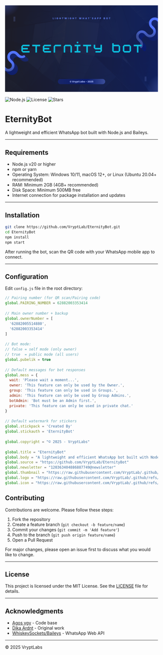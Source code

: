 ![Banner](https://raw.githubusercontent.com/VryptLab/.github/refs/heads/main/banner.png)

![Node.js](https://img.shields.io/badge/Node.js-v20%2B-brightgreen?logo=nodedotjs)
![License](https://img.shields.io/github/license/VryptLab/EternityBot)
![Stars](https://img.shields.io/github/stars/VryptLab/EternityBot?style=social)

# EternityBot

A lightweight and efficient WhatsApp bot built with Node.js and Baileys.

---
## Requirements

- Node.js v20 or higher
- npm or yarn
- Operating System: Windows 10/11, macOS 12+, or Linux (Ubuntu 20.04+ recommended)
- RAM: Minimum 2GB (4GB+ recommended)
- Disk Space: Minimum 500MB free
- Internet connection for package installation and updates
---

## Installation

```bash
git clone https://github.com/VryptLab/EternityBot.git
cd EternityBot
npm install
npm start
```

After running the bot, scan the QR code with your WhatsApp mobile app to connect.

---

## Configuration

Edit `config.js` file in the root directory:

```javascript
// Pairing number (for QR scan/Pairing code)
global.PAIRING_NUMBER = 62882003353414

// Main owner number + backup
global.ownerNumber = [
  '62882005514880',
  '62882003353414'
]

// Bot mode: 
// false = self mode (only owner)
// true  = public mode (all users)
global.pubelik = true

// Default messages for bot responses
global.mess = {
  wait: 'Please wait a moment...',
  owner: 'This feature can only be used by the Owner.',
  group: 'This feature can only be used in Groups.',
  admin: 'This feature can only be used by Group Admins.',
  botAdmin: 'Bot must be an Admin first.',
  private: 'This feature can only be used in private chat.'
}

// Default watermark for stickers
global.stickpack = 'Created By'
global.stickauth = 'EternityBot'

global.copyright = "© 2025 - VryptLabs"

global.title = "EternityBot"
global.body = "A lightweight and efficient WhatsApp bot built with Node.js and Baileys."
global.source = "https://github.com/VryptLab/EternityBot"
global.newsletter = "120363404886887749@newsletter"
global.thumbnail = "https://raw.githubusercontent.com/VryptLab/.github/refs/heads/main/banner.png"
global.logo = "https://raw.githubusercontent.com/VryptLab/.github/refs/heads/main/logo.png"
global.icon = "https://raw.githubusercontent.com/VryptLab/.github/refs/heads/main/black-logo.png"
```

## Contributing

Contributions are welcome. Please follow these steps:

1. Fork the repository
2. Create a feature branch (`git checkout -b feature/name`)
3. Commit your changes (`git commit -m 'Add feature'`)
4. Push to the branch (`git push origin feature/name`)
5. Open a Pull Request

For major changes, please open an issue first to discuss what you would like to change.

---

## License

This project is licensed under the MIT License. See the [LICENSE](LICENSE) file for details.

---

## Acknowledgments
- [Agos ygy](https://github.com/AgusXzz) - Code base
- [Dika Ardnt](https://github.com/DikaArdnt) - Original work
- [WhiskeySockets/Baileys](https://github.com/WhiskeySockets/Baileys) - WhatsApp Web API

---

© 2025 VryptLabs
